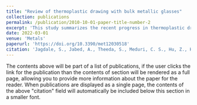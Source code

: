 ```yaml
---
title: "Review of thermoplastic drawing with bulk metallic glasses"
collection: publications
permalink: /publication/2010-10-01-paper-title-number-2
excerpt: 'This study summarizes the recent progress in thermoplastic drawing of bulk metallic glasses. The integration of drawing with templated embossing enables the fabrication of arrays of high-aspect-ratio nanostructures whereas the earlier drawing methodologies are limited to a single fiber. The two-step drawing can produce metallic glass structures such as, vertically aligned nanowires on substrates, nanoscale tensile specimens, hollow microneedles, helical shafts, and micro-yarns, which are challenging to fabricate with other thermoplastic forming operations. These geometries will open new applications for bulk metallic glasses in the areas of sensors, optical absorption, transdermal drug-delivery, and high-throughput characterization of size-effects. In this article, we review the emergence of template-based thermoplastic drawing in bulk metallic glasses. The review focuses on the development of experimental set-up, the quantitative description of drawing process, and the versatility of drawing methodology.'
date: 2022-03-01
venue: 'Metals'
paperurl: 'https://doi.org/10.3390/met12030518'
citation: 'Jagdale, S., Jabed, A., Theeda, S., Meduri, C. S., Hu, Z., Hasan, M., & Kumar, G. (2022). Review of thermoplastic drawing with bulk metallic glasses. Metals, 12(3), 518.'
---
```


The contents above will be part of a list of publications, if the user clicks the link for the publication than the contents of section will be rendered as a full page, allowing you to provide more information about the paper for the reader. When publications are displayed as a single page, the contents of the above "citation" field will automatically be included below this section in a smaller font.
